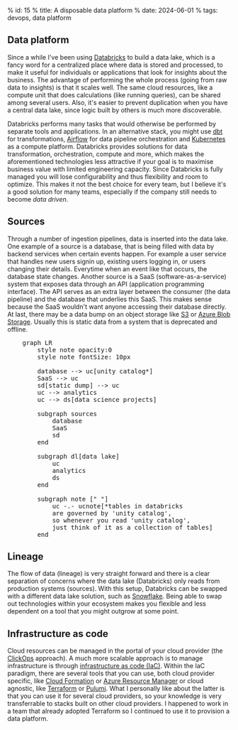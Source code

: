 % id: 15
% title: A disposable data platform
% date: 2024-06-01
% tags: devops, data platform

## Data platform

Since a while I've been using [Databricks](https://www.databricks.com) to build a data lake, which is a fancy word for a centralized place where data is stored and processed, to make it useful for individuals or applications that look for insights about the business. The advantage of performing the whole process (going from raw data to insights) is that it scales well. The same cloud resources, like a compute unit that does calculations (like running queries), can be shared among several users. Also, it's easier to prevent duplication when you have a central data lake, since logic built by others is much more discoverable.

Databricks performs many tasks that would otherwise be performed by separate tools and applications. In an alternative stack, you might use [dbt](https://www.getdbt.com/) for transformations, [Airflow](https://airflow.apache.org/) for data pipeline orchestration and [Kubernetes](https://kubernetes.io/) as a compute platform. Databricks provides solutions for data transformation, orchestration, compute and more, which makes the aforementioned technologies less attractive if your goal is to maximise business value with limited engineering capacity. Since Databricks is fully managed you will lose configurability and thus flexibility and room to optimize. This makes it not the best choice for every team, but I believe it's a good solution for many teams, especially if the company still needs to become _data driven_.

## Sources

Through a number of ingestion pipelines, data is inserted into the data lake. One example of a source is a database, that is being filled with data by backend services when certain events happen. For example a user service that handles new users signin up, existing users logging in, or users changing their details. Everytime when an event like that occurs, the database state changes. Another source is a SaaS (software-as-a-service) system that exposes data through an API (application programming interface). The API serves as an extra layer between the consumer (the data pipeline) and the database that underlies this SaaS. This makes sense because the SaaS wouldn't want anyone accessing their database directly. At last, there may be a data bump on an object storage like [S3](https://aws.amazon.com/s3/) or [Azure Blob Storage](https://azure.microsoft.com/en-us/products/storage/blobs). Usually this is static data from a system that is deprecated and offline.

<pre class="mermaid">
    graph LR
        style note opacity:0
        style note fontSize: 10px

        database --> uc[unity catalog*]
        SaaS --> uc
        sd[static dump] --> uc
        uc --> analytics
        uc --> ds[data science projects]

        subgraph sources
            database
            SaaS
            sd
        end

        subgraph dl[data lake]
            uc
            analytics
            ds
        end

        subgraph note [" "]
            uc -.- ucnote[*tables in databricks
            are governed by 'unity catalog', 
            so whenever you read 'unity catalog', 
            just think of it as a collection of tables]
        end
</pre>

## Lineage

The flow of data (lineage) is very straight forward and there is a clear separation of concerns where the data lake (Databricks) only reads from production systems (sources). With this setup, Databricks can be swapped with a different data lake solution, such as [Snowflake](https://www.snowflake.com/en/). Being able to swap out technologies within your ecosystem makes you flexible and less dependent on a tool that you might outgrow at some point.

## Infrastructure as code

Cloud resources can be managed in the portal of your cloud provider (the [ClickOps](https://aws.amazon.com/console/) approach). A much more scalable approach is to manage infrastructure is through [infrastructure as code (IaC)](https://www.redhat.com/en/topics/automation/what-is-infrastructure-as-code-iac). Within the IaC paradigm, there are several tools that you can use, both cloud provider specific, like [Cloud Formation](https://aws.amazon.com/cloudformation/) or [Azure Resource Manager](https://learn.microsoft.com/en-us/azure/azure-resource-manager/management/overview) or cloud agnostic, like [Terraform](https://www.terraform.io/) or [Pulumi](https://www.pulumi.com/). What I personally like about the latter is that you can use it for several cloud providers, so your knowledge is very transferrable to stacks built on other cloud providers. I happened to work in a team that already adopted Terraform so I continued to use it to provision a data platform.
